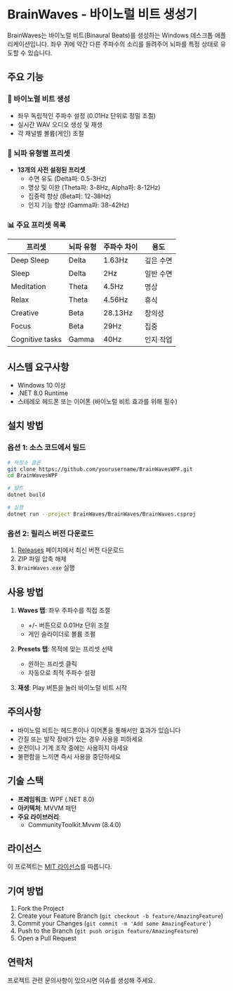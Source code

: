 # BrainWaves - 바이노럴 비트 생성기

BrainWaves는 바이노럴 비트(Binaural Beats)를 생성하는 Windows 데스크톱 애플리케이션입니다. 좌우 귀에 약간 다른 주파수의 소리를 들려주어 뇌파를 특정 상태로 유도할 수 있습니다.

## 주요 기능

### 🎵 바이노럴 비트 생성
- 좌우 독립적인 주파수 설정 (0.01Hz 단위로 정밀 조절)
- 실시간 WAV 오디오 생성 및 재생
- 각 채널별 볼륨(게인) 조절

### 🧠 뇌파 유형별 프리셋
- **13개의 사전 설정된 프리셋**
  - 수면 유도 (Delta파: 0.5-3Hz)
  - 명상 및 이완 (Theta파: 3-8Hz, Alpha파: 8-12Hz)
  - 집중력 향상 (Beta파: 12-38Hz)
  - 인지 기능 향상 (Gamma파: 38-42Hz)

### 📊 주요 프리셋 목록
| 프리셋 | 뇌파 유형 | 주파수 차이 | 용도 |
|--------|-----------|-------------|------|
| Deep Sleep | Delta | 1.63Hz | 깊은 수면 |
| Sleep | Delta | 2Hz | 일반 수면 |
| Meditation | Theta | 4.5Hz | 명상 |
| Relax | Theta | 4.56Hz | 휴식 |
| Creative | Beta | 28.13Hz | 창의성 |
| Focus | Beta | 29Hz | 집중 |
| Cognitive tasks | Gamma | 40Hz | 인지 작업 |

## 시스템 요구사항

- Windows 10 이상
- .NET 8.0 Runtime
- 스테레오 헤드폰 또는 이어폰 (바이노럴 비트 효과를 위해 필수)

## 설치 방법

### 옵션 1: 소스 코드에서 빌드
```bash
# 저장소 클론
git clone https://github.com/yourusername/BrainWavesWPF.git
cd BrainWavesWPF

# 빌드
dotnet build

# 실행
dotnet run --project BrainWaves/BrainWaves/BrainWaves.csproj
```

### 옵션 2: 릴리스 버전 다운로드
1. [Releases](https://github.com/yourusername/BrainWavesWPF/releases) 페이지에서 최신 버전 다운로드
2. ZIP 파일 압축 해제
3. `BrainWaves.exe` 실행

## 사용 방법

1. **Waves 탭**: 좌우 주파수를 직접 조절
   - +/- 버튼으로 0.01Hz 단위 조절
   - 게인 슬라이더로 볼륨 조절

2. **Presets 탭**: 목적에 맞는 프리셋 선택
   - 원하는 프리셋 클릭
   - 자동으로 최적 주파수 설정

3. **재생**: Play 버튼을 눌러 바이노럴 비트 시작

## 주의사항

- 바이노럴 비트는 헤드폰이나 이어폰을 통해서만 효과가 있습니다
- 간질 또는 발작 장애가 있는 경우 사용을 피하세요
- 운전이나 기계 조작 중에는 사용하지 마세요
- 불편함을 느끼면 즉시 사용을 중단하세요

## 기술 스택

- **프레임워크**: WPF (.NET 8.0)
- **아키텍처**: MVVM 패턴
- **주요 라이브러리**:
  - CommunityToolkit.Mvvm (8.4.0)

## 라이선스

이 프로젝트는 [MIT 라이선스](LICENSE)를 따릅니다.

## 기여 방법

1. Fork the Project
2. Create your Feature Branch (`git checkout -b feature/AmazingFeature`)
3. Commit your Changes (`git commit -m 'Add some AmazingFeature'`)
4. Push to the Branch (`git push origin feature/AmazingFeature`)
5. Open a Pull Request

## 연락처

프로젝트 관련 문의사항이 있으시면 이슈를 생성해 주세요.